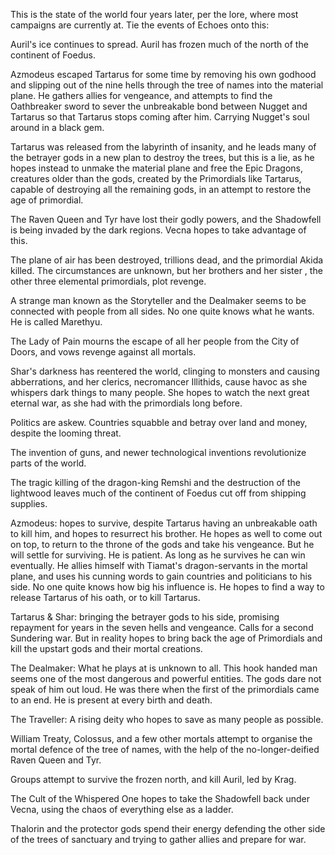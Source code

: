 This is the state of the world four years later, per the lore, where most campaigns are currently at.
Tie the events of Echoes onto this:

Auril's ice continues to spread. Auril has frozen much of the north of the continent of Foedus.

Azmodeus escaped Tartarus for some time by removing his own godhood and slipping out of the nine hells through the tree of names into the material plane. He gathers allies for vengeance, and attempts to find the Oathbreaker sword to sever the unbreakable bond between Nugget and Tartarus so that Tartarus stops coming after him. Carrying Nugget's soul around in a black gem.

Tartarus was released from the labyrinth of insanity, and he leads many of the betrayer gods in a new plan to destroy the trees, but this is a lie, as he hopes instead to unmake the material plane and free the Epic Dragons, creatures older than the gods, created by the Primordials like Tartarus, capable of destroying all the remaining gods, in an attempt to restore the age of primordial.

The Raven Queen and Tyr have lost their godly powers, and the Shadowfell is being invaded by the dark regions. Vecna hopes to take advantage of this.

The plane of air has been destroyed, trillions dead, and the primordial Akida killed. The circumstances are unknown, but her brothers and her sister , the other three elemental primordials, plot revenge.

A strange man known as the Storyteller and the Dealmaker seems to be connected with people from all sides. No one quite knows what he wants. He is called Marethyu.

The Lady of Pain mourns the escape of all her people from the City of Doors, and vows revenge against all mortals.

Shar's darkness has reentered the world, clinging to monsters and causing abberrations, and her clerics, necromancer Illithids, cause havoc as she whispers dark things to many people. She hopes to watch the next great eternal war, as she had with the primordials long before. 

Politics are askew. Countries squabble and betray over land and money, despite the looming threat. 

The invention of guns, and newer technological inventions revolutionize parts of the world.

The tragic killing of the dragon-king Remshi and the destruction of the lightwood leaves much of the continent of Foedus cut off from shipping supplies.


Azmodeus: hopes to survive, despite Tartarus having an unbreakable oath to kill him, and hopes to resurrect his brother. He hopes as well to come out on top, to return to the throne of the gods and take his vengeance. But he will settle for surviving. He is patient. As long as he survives he can win eventually. He allies himself with Tiamat's dragon-servants in the mortal plane, and uses his cunning words to gain countries and politicians to his side. No one quite knows how big his influence is. He hopes to find a way to release Tartarus of his oath, or to kill Tartarus. 

Tartarus & Shar: bringing the betrayer gods to his side, promising repayment for years in the seven hells and vengeance. Calls for a second Sundering war. But in reality hopes to bring back the age of Primordials and kill the upstart gods and their mortal creations.

The Dealmaker: What he plays at is unknown to all. This hook handed man seems one of the most dangerous and powerful entities. The gods dare not speak of him out loud. He was there when the first of the primordials came to an end. He is present at every birth and death.

The Traveller: A rising deity who hopes to save as many people as possible.

William Treaty, Colossus, and a few other mortals attempt to organise the mortal defence of the tree of names, with the help of the no-longer-deified Raven Queen and Tyr.

Groups attempt to survive the frozen north, and kill Auril, led by Krag.

The Cult of the Whispered One hopes to take the Shadowfell back under Vecna, using the chaos of everything else as a ladder.

Thalorin and the protector gods spend their energy defending the other side of the trees of sanctuary and trying to gather allies and prepare for war.
